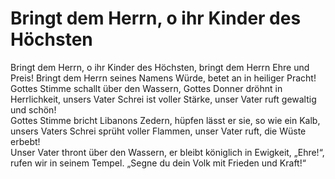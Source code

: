 # Bringt dem Herrn, o ihr Kinder des Höchsten

Bringt dem Herrn, o ihr Kinder des Höchsten, bringt dem Herrn Ehre und Preis! Bringt dem Herrn seines Namens Würde, betet an in heiliger Pracht!  
Gottes Stimme schallt über den Wassern, Gottes Donner dröhnt in Herrlichkeit, unsers Vater Schrei ist voller Stärke, unser Vater ruft gewaltig und schön!  
Gottes Stimme bricht Libanons Zedern, hüpfen lässt er sie, so wie ein Kalb, unsers Vaters Schrei sprüht voller Flammen, unser Vater ruft, die Wüste erbebt!   
Unser Vater thront über den Wassern, er bleibt königlich in Ewigkeit, „Ehre!“, rufen wir in seinem Tempel. „Segne du dein Volk mit Frieden und Kraft!“
